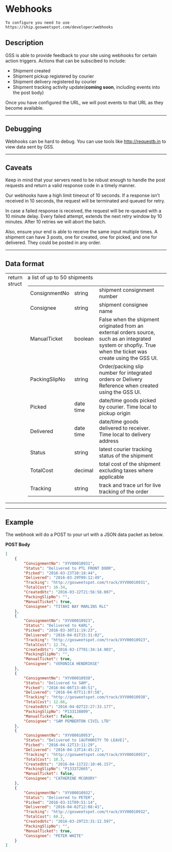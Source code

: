 # Webhooks

    To configure you need to use https://ship.gosweetspot.com/developer/webhooks

## Description
GSS is able to provide feedback to your site using webhooks for certain action triggers.
Actions that can be subscibed to include:
- Shipment created
- Shipment pickup registered by courier
- Shipment delivery registered by courier
- Shipment tracking activity update(**coming soon**, including events into the post body)

Once you have configured the URL, we will post events to that URL as they become available.

***
## Debugging

Webhooks can be hard to debug. You can use tools like http://requestb.in to view data sent by GSS.
***
## Caveats

Keep in mind that your servers need to be robust enough to handle the post requests and return a valid response code in a timely manner.

Our webhooks have a high limit timeout of 10 seconds. If a response isn't received in 10 seconds, the request will be terminated and queued for retry.

In case a failed response is received, the request will be re-queued with a 10 minute delay. Every failed attempt, extends the next retry window by 10 minutes.  After 10 retries we will abort the batch.

Also, ensure your end is able to receive the same input multiple times. A shipment can have 3 posts, one for created, one for picked, and one for delivered.  They could be posted in any order.

***

## Data format
<table>
        <tr>
            <td valign="top">return<br />struct</td>
            <td>
              a list of up to 50 shipments
              <table>
                  <tr>
                      <td>ConsignmentNo</td>
                      <td>string</td>
                      <td>shipment consignment number</td>
                  </tr>
                  <tr>
                      <td>Consignee</td>
                      <td>string</td>
                      <td>shipment consignee name</td>
                  </tr>
                  <tr>
                      <td>ManualTicket</td>
                      <td>boolean</td>
                      <td>False when the shipment originated from an external orders source, such as an integrated system or shopfiy. True when the ticket was create using the GSS UI.</td>
                  </tr>
                  <tr>
                      <td>PackingSlipNo</td>
                      <td>string</td>
                      <td>Order/packing slip number for integrated orders or Delivery Reference when created using the GSS UI.</td>
                  </tr>
                  <tr>
                      <td>Picked</td>
                      <td>date time</td>
                      <td>date/time goods picked by courier. Time local to pickup origin</td>
                  </tr>
                  <tr>
                      <td>Delivered</td>
                      <td>date time</td>
                      <td>date/time goods delivered to receiver. Time local to delivery address</td>
                  </tr>
                  <tr>
                      <td>Status</td>
                      <td>string</td>
                      <td>latest courier tracking status of the shipment</td>
                  </tr>
                  <tr>
                      <td>TotalCost</td>
                      <td>decimal</td>
                      <td>total cost of the shipment excluding taxes where applicable</td>
                  </tr>
                  <tr>
                      <td>Tracking</td>
                      <td>string</td>
                      <td>track and trace url for live tracking of the order</td>
                  </tr>
              </table>                      
            </td>
        </tr>
    </table>
    
***

## Example
The webhook will do a POST to your url with a JSON data packet as below.

**POST Body**
``` json
[
    {
        "ConsignmentNo": "XYV00010931",
        "Status": "Delivered to PTL FRONT DOOR",
        "Picked": "2016-03-23T10:18:44",
        "Delivered": "2016-03-29T09:12:49",
        "Tracking": "http://gosweetspot.com/track/XYV00010931",
        "TotalCost": 16.34,
        "CreatedUtc": "2016-03-22T21:56:58.007",
        "PackingSlipNo": "",
        "ManualTicket": true,
        "Consignee": "TITAHI BAY MARLINS RLC"
    },
    {
        "ConsignmentNo": "XYV00010923",
        "Status": "Delivered to KARL",
        "Picked": "2016-03-30T11:19:23",
        "Delivered": "2016-04-01T15:31:02",
        "Tracking": "http://gosweetspot.com/track/XYV00010923",
        "TotalCost": 12.74,
        "CreatedUtc": "2016-03-17T01:34:14.903",
        "PackingSlipNo": "",
        "ManualTicket": true,
        "Consignee": "VERONICA HENDRIKSE"
    },
    {
        "ConsignmentNo": "XYV00010938",
        "Status": "Delivered to SAM",
        "Picked": "2016-04-06T13:40:51",
        "Delivered": "2016-04-07T11:07:58",
        "Tracking": "http://gosweetspot.com/track/XYV00010938",
        "TotalCost": 12.66,
        "CreatedUtc": "2016-04-02T22:27:33.177",
        "PackingSlipNo": "P133138809",
        "ManualTicket": false,
        "Consignee": "SAM PEMBERTON CIVIL LTD"
    },
    {
        "ConsignmentNo": "XYV00010953",
        "Status": "Delivered to [AUTHORITY TO LEAVE]",
        "Picked": "2016-04-12T13:11:29",
        "Delivered": "2016-04-13T14:45:21",
        "Tracking": "http://gosweetspot.com/track/XYV00010953",
        "TotalCost": 18.3,
        "CreatedUtc": "2016-04-11T22:10:46.157",
        "PackingSlipNo": "P133372665",
        "ManualTicket": false,
        "Consignee": "CATHERINE MCGRORY"
    },
    {
        "ConsignmentNo": "XYV00010932",
        "Status": "Delivered to PETER",
        "Picked": "2016-03-31T09:51:14",
        "Delivered": "2016-04-02T12:08:41",
        "Tracking": "http://gosweetspot.com/track/XYV00010932",
        "TotalCost": 68.2,
        "CreatedUtc": "2016-03-29T23:31:12.597",
        "PackingSlipNo": "",
        "ManualTicket": true,
        "Consignee": "PETER WHITE"
    }
]

```
